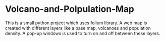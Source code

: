 # Volcano-and-Polpulation-Map
This is a small python project which uses folium library.
A web map is created with different layers like a base map, volcanoes and population density.
A pop-up windows is used to turn on and off between these layers.
